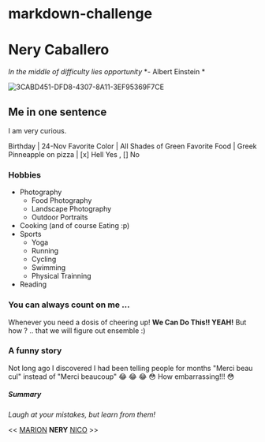 # markdown-challenge

# Nery Caballero
*In the middle of difficulty lies opportunity*
*- Albert Einstein *

![3CABD451-DFD8-4307-8A11-3EF95369F7CE](https://user-images.githubusercontent.com/70692300/93601072-e5a42b80-f9c0-11ea-8b36-d47ee84a88bb.JPG)

## Me in one sentence
I am very curious.

Birthday | 24-Nov
Favorite Color | All Shades of Green
Favorite Food | Greek
Pinneapple on pizza | [x] Hell Yes , [] No 

### Hobbies

* Photography
    * Food Photography
    * Landscape Photography
    * Outdoor Portraits
* Cooking (and of course Eating :p)
* Sports
    * Yoga 
    * Running
    * Cycling
    * Swimming
    * Physical Trainning
* Reading

### You can always count on me ...

Whenever you need a dosis of cheering up! 
**We Can Do This!! YEAH!**
But how ? .. that we will figure out ensemble :)


### A funny story 
Not long ago I discovered I had been telling people for months "Merci beau cul" instead of "Merci beaucoup" :joy: :joy: :joy:
:flushed: How embarrassing!!! :flushed:

##### Summary
*Laugh at your mistakes, but learn from them!*

 
<< [MARION](https://github.com/marionstaats/markdown-challenge) **NERY** [NICO](https://github.com/Nick-C0DE/markdown-challenge) >>




